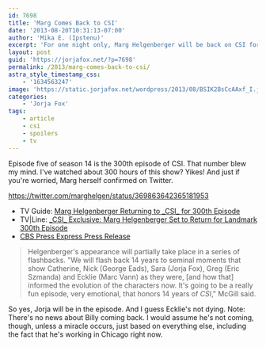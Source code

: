 ```yaml
---
id: 7698
title: 'Marg Comes Back to CSI'
date: '2013-08-20T10:31:13-07:00'
author: 'Mika E. (Ipstenu)'
excerpt: 'For one night only, Marg Helgenberger will be back on CSI for the 300th episode!'
layout: post
guid: 'https://jorjafox.net/?p=7698'
permalink: /2013/marg-comes-back-to-csi/
astra_style_timestamp_css:
    - '1634563247'
image: 'https://static.jorjafox.net/wordpress/2013/08/BSIK2BsCcAAxf_I.jpg'
categories:
    - 'Jorja Fox'
tags:
    - article
    - csi
    - spoilers
    - tv
---
```


Episode five of season 14 is the 300th episode of CSI. That number blew my mind. I've watched about 300 hours of this show? Yikes! And just if you're worried, Marg herself confirmed on Twitter.

https://twitter.com/marghelgen/status/369863642365181953
<ul>
	<li>TV Guide: <a href="http://www.tvguide.com/News/CSI-Marg-Helgenberger-300th-Episode-1069356.aspx">Marg Helgenberger Returning to _CSI_ for 300th Episode</a></li>
	<li>TV|Line: <a href="http://tvline.com/2013/08/20/marg-helgenberger-back-csi-300th-episode-returning-season-14/">_CSI_ Exclusive: Marg Helgenberger Set to Return for Landmark 300th Episode</a></li>
	<li><a href="http://www.cbspressexpress.com/cbs-entertainment/releases/view?id=36354">CBS Press Express Press Release</a></li>
</ul>
<blockquote>Helgenberger's appearance will partially take place in a series of flashbacks. "We will flash back 14 years to seminal moments that show Catherine, Nick (George Eads), Sara (Jorja Fox), Greg (Eric Szmanda) and Ecklie (Marc Vann) as they were, [and how that] informed the evolution of the characters now. It's going to be a really fun episode, very emotional, that honors 14 years of <em>CSI</em>," McGill said.</blockquote>
So yes, Jorja will be in the episode. And I guess Ecklie's not dying. Note: There's no news about Billy coming back. I would assume he's not coming, though, unless a miracle occurs, just based on everything else, including the fact that he's working in Chicago right now.
